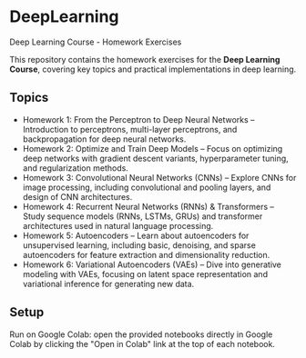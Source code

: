 # DeepLearning
Deep Learning Course - Homework Exercises

This repository contains the homework exercises for the **Deep Learning Course**, covering key topics and practical implementations in deep learning.

## Topics
- Homework 1: From the Perceptron to Deep Neural Networks – Introduction to perceptrons, multi-layer perceptrons, and backpropagation for deep neural networks.
- Homework 2: Optimize and Train Deep Models – Focus on optimizing deep networks with gradient descent variants, hyperparameter tuning, and regularization methods.
- Homework 3: Convolutional Neural Networks (CNNs) – Explore CNNs for image processing, including convolutional and pooling layers, and design of CNN architectures.
- Homework 4: Recurrent Neural Networks (RNNs) & Transformers – Study sequence models (RNNs, LSTMs, GRUs) and transformer architectures used in natural language processing.
- Homework 5: Autoencoders – Learn about autoencoders for unsupervised learning, including basic, denoising, and sparse autoencoders for feature extraction and dimensionality reduction.
- Homework 6: Variational Autoencoders (VAEs) – Dive into generative modeling with VAEs, focusing on latent space representation and variational inference for generating new data.

**Setup**
---
Run on Google Colab: open the provided notebooks directly in Google Colab by clicking the "Open in Colab" link at the top of each notebook.
